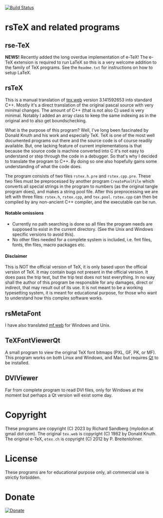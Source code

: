 [![Build Status](https://travis-ci.com/nadder/rstex.svg?branch=master)](https://travis-ci.com/nadder/rstex)
# rsTeX and related programs
## rse-TeX
**NEWS!** Recently added the long overdue implementation of e-TeX!
The e-TeX extension is required to run LaTeX so this is a very welcome addition to the
family of TeX programs. See the `Readme.txt` for instructions on how to setup LaTeX.

## rsTeX
This is a manual translation of [tex.web](https://ctan.org/pkg/tex) version 3.141592653 into standard C++.
Mostly it's a direct translation of the original pascal source with very minimal changes.
The amount of C++ (that is not also C) used is very minimal. Notably I added an array
class to keep the same indexing as in the original and to also get boundschecking.

What is the purpose of this program? Well, I've long been fascinated by
Donald Knuth and his work and especially TeX. TeX is one of the most well
documented programs out there and the source code is of course readily available.
But, one lacking feature of current implementations is that because the source code is
machine converted into C it's not easy to understand or step through the code
in a debugger. So that's why I decided to translate the program to C++. By doing so
one also hopefully gains some understanding of what the code does.

The program consists of two files `rstex.h.pre` and `rstex.cpp.pre`.
These two files must be preprocessed by another program `CreatePoolFile` which converts all
special strings in the program to numbers (as the original tangle program does),
and makes a string pool file.
After this preprocessing we are left with three files: `rstex.h`, `rstex.cpp`, and `tex.pool`.
`rstex.cpp` can then be compiled by any non-ancient C++ compiler, and the executable can be run.

#### Notable omissions
* Currently no path searching is done so all files the program needs are supposed
  to exist in the current directory. (See the Unix and Windows specific versions to avoid this).
* No other files needed for a complete system is included, i.e. fmt files, fonts, tfm files,
  macro packages etc.

#### Disclaimer
This is NOT the official version of TeX, it is only based upon the official version of TeX.
It may contain bugs not present in the official version. It does pass the trip test,
but the trip test does not test everything. In no way shall the author of this program
be responsible for any damages, direct or indirect, that may result out of its use.
It is not meant to be a working typesetting system, it is meant for educational purpose,
for those who want to understand how this complex software works.

## rsMetaFont
I have also translated [mf.web](https://ctan.org/pkg/metafont) for Windows and Unix.

## TeXFontViewerQt
A small program to view the original TeX font bitmaps (PXL, GF, PK, or MF).
This program works on both Linux and Windows, and Mac but requires [Qt](https://www.qt.io) to be installed.

## DVIViewer
Far from complete program to read DVI files, only for Windows at the moment but perhaps a Qt version
will exist some day.

# Copyright
These programs are copyright (C) 2023 by Richard Sandberg (mylodon at gmail dot com).
The original `tex.web` is copyright (C) 1982 by Donald Knuth.
The original e-TeX, `etex.ch` is copyright (C) 2012 by P. Breitenlohner.

# License
These programs are for educational purpose only, all commercial use is strictly forbidden.

# Donate
[![Donate](https://img.shields.io/badge/Donate-PayPal-green.svg)](https://www.paypal.me/nadder1)
